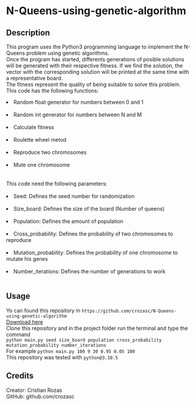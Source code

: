 # N-Queens-using-genetic-algorithm

## Description
This program uses the Python3 programming language to implement the N-Queens problem using genetic algorithms.<br>
Once the program has started, differents generations of posible solutions will be generated with their respective fitness. If we find the solution, the vector with the corresponding solution will be printed at the same time with a representative board.<br>
The fitness represent the quality of being suitable to solve this problem. <br>
This code has the following functions:<br>
<li>Random float generator for numbers between 0 and 1</li><br>
<li>Random int generator for numbers between N and M</li><br>
<li>Calculate fitness</li><br>
<li>Roulette wheel metod</li><br>
<li>Reproduce two chromosomes</li><br>
<li>Mute one chromosome</li><br><br>
This code need the following parameters:<br><br>
<li>Seed: Defines the seed number for randomization</li><br>
<li>Size_board: Defines the size of the board (Number of queens)</li><br>
<li>Population: Defines the amount of population</li><br>
<li>Cross_probability: Defines the probability of two chromosomes to reproduce</li><br>
<li>Mutation_probability: Defines the probability of one chromosome to mutate his genes</li><br>
<li>Number_iterations: Defines the number of generations to work</li><br>

## Usage
Yo can found this repository in `https://github.com/crozasc/N-Queens-using-genetic-algorithm`<br>
[Download here](https://github.com/crozasc/N-Queens-using-genetic-algorithm/archive/refs/heads/main.zip) <br>
Clone this repository and in the project folder run the terminal and type the command <br>
`python main.py seed size_board population cross_probability mutation_probability number_iterations`<br>
For example `python main.py 100 9 30 0.95 0.05 100`<br>
This repository was tested with `python@3.10.5`<br>

## Credits

Creator: Cristian Rozas <br>
GitHub: github.com/crozasc
